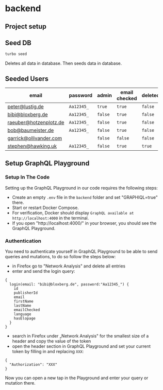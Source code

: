 # backend

## Project setup

## Seed DB

```bash
turbo seed
```

Deletes all data in database. Then seeds data in database.

## Seeded Users

| email                  | password   | admin   | email checked | deleted |
|------------------------|------------|---------|---------------|---------|
| peter@lustig.de        | `Aa12345_` | `true`  | `true`        | `false` |
| bibi@bloxberg.de       | `Aa12345_` | `false` | `true`        | `false` |
| raeuber@hotzenplotz.de | `Aa12345_` | `false` | `true`        | `false` |
| bob@baumeister.de      | `Aa12345_` | `false` | `true`        | `false` |
| garrick@ollivander.com |            | `false` | `false`       | `false` |
| stephen@hawking.uk     | `Aa12345_` | `false` | `true`        | `true`  |

## Setup GraphQL Playground

### Setup In The Code

Setting up the GraphQL Playground in our code requires the following steps:

- Create an empty `.env` file in the `backend` folder and set "GRAPHIQL=true" there.
- Start or restart Docker Compose.
- For verification, Docker should display `GraphQL available at http://localhost:4000` in the terminal.
- If you open "http://localhost:4000/" in your browser, you should see the GraphQL Playground.

### Authentication

You need to authenticate yourself in GraphQL Playground to be able to send queries and mutations, to do so follow the steps below:

- in Firefox go to "Network Analysis" and delete all entries
- enter and send the login query:

```gql
{
  login(email: "bibi@bloxberg.de", password:"Aa12345_") {
    id
    publisherId
    email
    firstName
    lastName
    emailChecked
    language
    hasElopage
  }
}
```

- search in Firefox under „Network Analysis" for the smallest size of a header and copy the value of the token
- open the header section in GraphQL Playground and set your current token by filling in and replacing `XXX`:

```qgl
{
  "Authorization": "XXX"
}
```

Now you can open a new tap in the Playground and enter your query or mutation there.
